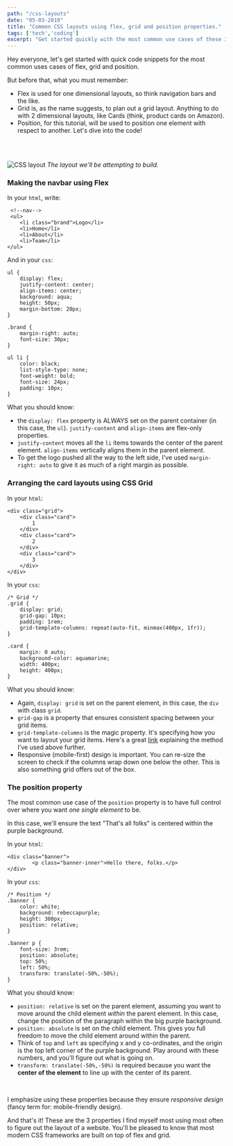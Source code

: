 ```yaml
---
path: "/css-layouts"
date: "05-03-2019"
title: "Common CSS layouts using flex, grid and position properties."
tags: ['tech','coding']
excerpt: "Get started quickly with the most common use cases of these 3 properties."
---
```


Hey everyone, let's get started with quick code snippets for the most common uses cases of flex, grid and position.


But before that, what you must remember:

* Flex is used for one dimensional layouts, so think navigation bars and the like.
* Grid is, as the name suggests, to plan out a grid layout. Anything to do with 2 dimensional layouts, like Cards (think, product cards on Amazon).
* Position, for this tutorial, will be used to position one element with respect to another. Let's dive into the code!

<br/><br/>


![CSS layout](/css-layout-demo-2.png)
*The layout we'll be attempting to build.*

### Making the navbar using Flex

In your `html`, write:

```
 <!--nav-->
 <ul>
    <li class="brand">Logo</li>
    <li>Home</li>
    <li>About</li>
    <li>Team</li>
</ul>
```

And in your `css`:

```
ul {
    display: flex;
    justify-content: center;
    align-items: center;
    background: aqua;
    height: 50px;
    margin-bottom: 20px;
}

.brand {
    margin-right: auto;
    font-size: 30px;    
}

ul li {
    color: black;
    list-style-type: none;
    font-weight: bold;
    font-size: 24px;
    padding: 10px;
}
```

What you should know: 

* the `display: flex` property is ALWAYS set on the parent container (in this case, the `ul`). `justify-content` and `align-items` are flex-only properties. 
* `justify-content` moves all the `li` items towards the center of the parent element. `align-items` vertically aligns them in the parent element.
* To get the logo pushed all the way to the left side, I've used `margin-right: auto` to give it as much of a right margin as possible. 

### Arranging the card layouts using CSS Grid

In your `html`:
```
<div class="grid">
    <div class="card">
        1
    </div>
    <div class="card">
        2
    </div>
    <div class="card">
        3
    </div>
</div>
```

In your `css`:
```
/* Grid */
.grid {
    display: grid;
    grid-gap: 10px;
    padding: 1rem;
    grid-template-columns: repeat(auto-fit, minmax(400px, 1fr));
}

.card {
    margin: 0 auto;
    background-color: aquamarine;
    width: 400px;
    height: 400px;
}
```

What you should know:

* Again, `display: grid` is set on the parent element, in this case, the `div` with class `grid`.
* `grid-gap` is a property that ensures consistent spacing between your grid items.
* `grid-template-columns` is the magic property. It's specifying how you want to layout your grid items. Here's a
great [link](https://rachelandrew.co.uk/archives/2016/04/12/flexible-sized-grids-with-auto-fill-and-minmax/) explaining the method I've used
above further.
* Responsive (mobile-first) design is important. You can re-size the screen to check if the columns wrap down one below the other. This is
also something grid offers out of the box.


### The position property

The most common use case of the `position` property is to have full control over where you want *one single element* to be.

In this case, we'll ensure the text "That's all folks" is centered within the purple background.

In your `html`:
```
<div class="banner">
        <p class="banner-inner">Hello there, folks.</p>
</div>
```

In your `css`:

```
/* Position */
.banner {
    color: white;
    background: rebeccapurple;
    height: 300px;
    position: relative;
}

.banner p {
    font-size: 3rem;
    position: absolute;
    top: 50%;
    left: 50%;
    transform: translate(-50%,-50%);
}
```

What you should know:

* `position: relative` is set on the parent element, assuming you want to move around the child element *within* the parent element.
In this case, change the position of the paragraph within the big purple background.
* `position: absolute` is set on the child element. This gives you full freedom to move the child element around within the parent.
* Think of `top` and `left` as specifying x and y co-ordinates, and the origin is the top left corner of the purple background. Play around with these
numbers, and you'll figure out what is going on.
* `transform: translate(-50%,-50%)` is required because you want the **center of the element** to line up with the center of its parent.

<br/>

I emphasize using these properties because they ensure *responsive design* (fancy term for: mobile-friendly design).

And that's it! These are the 3 properties I find myself most using most often to figure out the layout of a website. You'll be pleased to know
that most modern CSS frameworks are built on top of flex and grid.
